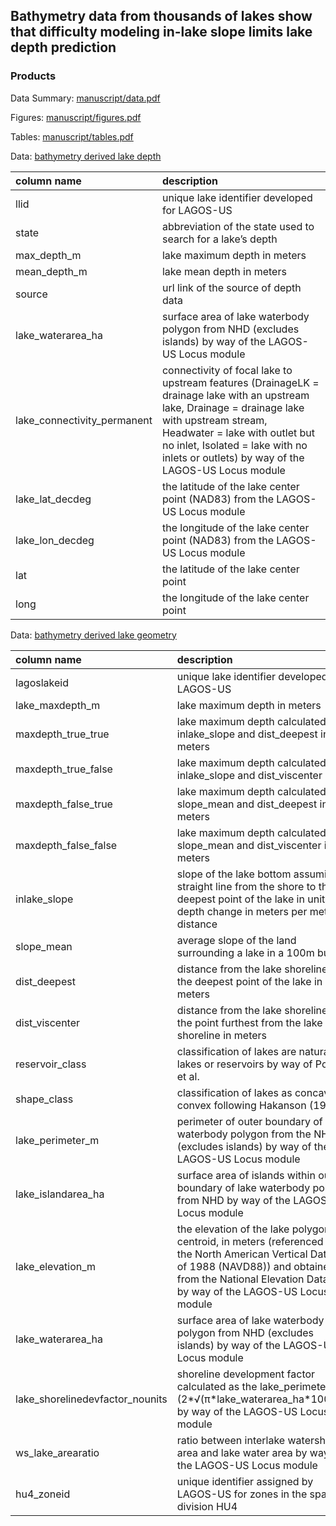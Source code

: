 
<!-- README.md is generated from README.Rmd. Please edit that file -->

## Bathymetry data from thousands of lakes show that difficulty modeling in-lake slope limits lake depth prediction

### Products

Data Summary: [manuscript/data.pdf](manuscript/data.pdf)

Figures: [manuscript/figures.pdf](manuscript/figures.pdf)

Tables: [manuscript/tables.pdf](manuscript/tables.pdf)

Data: [bathymetry derived lake
depth](data/00_bathy_depth/00_bathy_depth.csv)

| column name                   | description                                                                                                                                                                                                                                                                 |
| :---------------------------- | :-------------------------------------------------------------------------------------------------------------------------------------------------------------------------------------------------------------------------------------------------------------------------- |
| llid                          | unique lake identifier developed for LAGOS-US                                                                                                                                                                                                                               |
| state                         | abbreviation of the state used to search for a lake’s depth                                                                                                                                                                                                                 |
| max\_depth\_m                 | lake maximum depth in meters                                                                                                                                                                                                                                                |
| mean\_depth\_m                | lake mean depth in meters                                                                                                                                                                                                                                                   |
| source                        | url link of the source of depth data                                                                                                                                                                                                                                        |
| lake\_waterarea\_ha           | surface area of lake waterbody polygon from NHD (excludes islands) by way of the LAGOS-US Locus module                                                                                                                                                                      |
| lake\_connectivity\_permanent | connectivity of focal lake to upstream features (DrainageLK = drainage lake with an upstream lake, Drainage = drainage lake with upstream stream, Headwater = lake with outlet but no inlet, Isolated = lake with no inlets or outlets) by way of the LAGOS-US Locus module |
| lake\_lat\_decdeg             | the latitude of the lake center point (NAD83) from the LAGOS-US Locus module                                                                                                                                                                                                |
| lake\_lon\_decdeg             | the longitude of the lake center point (NAD83) from the LAGOS-US Locus module                                                                                                                                                                                               |
| lat                           | the latitude of the lake center point                                                                                                                                                                                                                                       |
| long                          | the longitude of the lake center point                                                                                                                                                                                                                                      |

Data: [bathymetry derived lake
geometry](data/depth_predictors.csv)

| column name                       | description                                                                                                                                                                                                   |
| :-------------------------------- | :------------------------------------------------------------------------------------------------------------------------------------------------------------------------------------------------------------ |
| lagoslakeid                       | unique lake identifier developed for LAGOS-US                                                                                                                                                                 |
| lake\_maxdepth\_m                 | lake maximum depth in meters                                                                                                                                                                                  |
| maxdepth\_true\_true              | lake maximum depth calculated from inlake\_slope and dist\_deepest in meters                                                                                                                                  |
| maxdepth\_true\_false             | lake maximum depth calculated from inlake\_slope and dist\_viscenter                                                                                                                                          |
| maxdepth\_false\_true             | lake maximum depth calculated from slope\_mean and dist\_deepest in meters                                                                                                                                    |
| maxdepth\_false\_false            | lake maximum depth calculated from slope\_mean and dist\_viscenter in meters                                                                                                                                  |
| inlake\_slope                     | slope of the lake bottom assuming a straight line from the shore to the deepest point of the lake in units of depth change in meters per meter distance                                                       |
| slope\_mean                       | average slope of the land surrounding a lake in a 100m buffer                                                                                                                                                 |
| dist\_deepest                     | distance from the lake shoreline to the deepest point of the lake in meters                                                                                                                                   |
| dist\_viscenter                   | distance from the lake shoreline to the point furthest from the lake shoreline in meters                                                                                                                      |
| reservoir\_class                  | classification of lakes are natural lakes or reservoirs by way of Polus et al.                                                                                                                                |
| shape\_class                      | classification of lakes as concave or convex following Hakanson (1977)                                                                                                                                        |
| lake\_perimeter\_m                | perimeter of outer boundary of lake waterbody polygon from the NHD (excludes islands) by way of the LAGOS-US Locus module                                                                                     |
| lake\_islandarea\_ha              | surface area of islands within outer boundary of lake waterbody polygon from NHD by way of the LAGOS-US Locus module                                                                                          |
| lake\_elevation\_m                | the elevation of the lake polygon centroid, in meters (referenced to the North American Vertical Datum of 1988 (NAVD88)) and obtained from the National Elevation Dataset by way of the LAGOS-US Locus module |
| lake\_waterarea\_ha               | surface area of lake waterbody polygon from NHD (excludes islands) by way of the LAGOS-US Locus module                                                                                                        |
| lake\_shorelinedevfactor\_nounits | shoreline development factor calculated as the lake\_perimeter\_m / (2*√(π*lake\_waterarea\_ha\*10000)) by way of the LAGOS-US Locus module                                                                   |
| ws\_lake\_arearatio               | ratio between interlake watershed area and lake water area by way of the LAGOS-US Locus module                                                                                                                |
| hu4\_zoneid                       | unique identifier assigned by LAGOS-US for zones in the spatial division HU4                                                                                                                                  |
